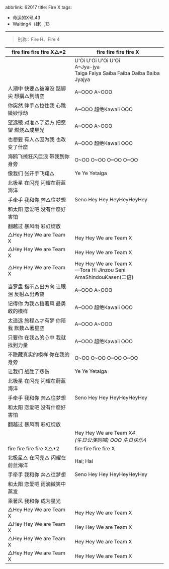 abbrlink: 62017
title: Fire X
tags:
  - 命运的X号,43
  - Waiting4（肆）,13
---

> 别称：Fire H、Fire 4

|fire fire fire fire X△*2|fire fire fire fire X|
|--|--|
|      |U'Oi U'Oi U'Oi U'Oi<br>A~Jya-jya<br>Taiga Faiya Saiba Faiba Daiba Baiba Jyajya|
|人潮中 快要△被淹没 踮脚尖 想搆△到晴空|A~OOO A~OOO|
|你突然 伸手△拉住我 心跳微妙悸动|A~OOO 超绝Kawaii OOO|
|望远镜 对准△了远方 把愿望 燃烧△成星光|A~OOO A~OOO|
|也想要 有人△因为我 也改变了什麽|A~OOO 超绝Kawaii OOO|
|海鸥飞掠狂风巨浪 带我到你身旁|O~OO O~OO O~OO O~OO|
|像我们 张开手飞翔△|Ye Ye Yetaiga|
|北极星 在闪亮 闪耀在蔚蓝海洋|      |
|手牵手 我和你 奔△往梦想|Seno Hey Hey HeyHeyHeyHey|
|和太阳 恋爱吧 没有什麽好害怕|      |
|翻越过 暴风雨 彩虹绽放|      |
|△Hey Hey We are Team X|Hey Hey We are Team X|
|△Hey Hey We are Team X|Hey Hey We are Team X|
|△Hey Hey We are Team X|Hey Hey We are Team X<br>—Tora Hi Jinzou Seni AmaShindouKasen(二倍)|
|当罗盘 指不△出方向 让眼泪 反射△出希望|A~OOO A~OOO|
|记得你 为我△挡著风 最勇敢的模样|A~OOO 超绝Kawaii OOO|
|太遥远 旅程△才有梦 你陪我 默数△著星空|A~OOO A~OOO|
|只要你 在我△的心中 我就找到力量|A~OOO 超绝Kawaii OOO|
|不隐藏真实的模样 你在我的身旁|O~OO O~OO O~OO O~OO|
|让我们 战胜了悲伤|Ye Ye Yetaiga|
|北极星 在闪亮 闪耀在蔚蓝海洋|      |
|手牵手 我和你 奔△往梦想|Seno Hey Hey HeyHeyHeyHey|
|和太阳 恋爱吧 没有什麽好害怕|      |
|翻越过 暴风雨 彩虹绽放|      |
|      |Hey Hey We are Team X*4<br>(生日公演则喊) OOO 生日快乐*4|
|fire fire fire fire X△*2|fire fire fire fire X|
|北极星△ 在闪亮△ 闪耀在蔚蓝海洋|Hai; Hai|
|手牵手 我和你 奔△往梦想|Seno Hey Hey HeyHeyHeyHey|
|和太阳 恋爱吧 雨滴微笑中蒸发|      |
|乘著风 我和你 成为星光|      |
|△Hey Hey We are Team X|Hey Hey We are Team X|
|△Hey Hey We are Team X|Hey Hey We are Team X|
|△Hey Hey We are Team X|Hey Hey We are Team X|
|△Hey Hey We are Team X|Hey Hey We are Team X|
